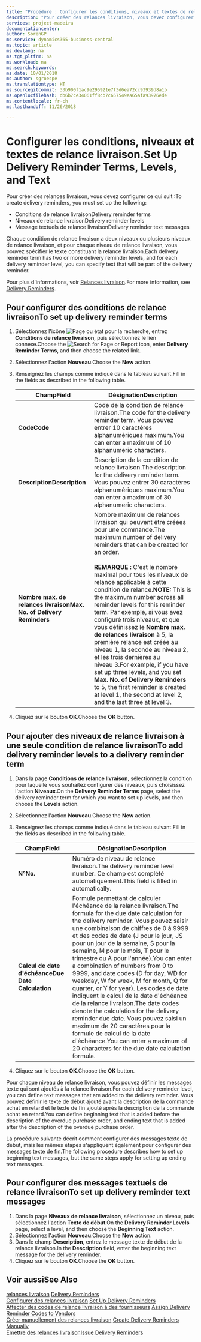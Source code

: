 ```yaml
---
title: "Procédure : Configurer les conditions, niveaux et textes de relance livraison."
description: "Pour créer des relances livraison, vous devez configurer des conditions de relance livraison, des niveaux de relance livraison et des textes de relance livraison. messages"
services: project-madeira
documentationcenter: 
author: SorenGP
ms.service: dynamics365-business-central
ms.topic: article
ms.devlang: na
ms.tgt_pltfrm: na
ms.workload: na
ms.search.keywords: 
ms.date: 10/01/2018
ms.author: sgroespe
ms.translationtype: HT
ms.sourcegitcommit: 33b900f1ac9e295921e7f3d6ea72cc93939d8a1b
ms.openlocfilehash: db6b7ce34061ff8cb7c657549ea65afa93976ede
ms.contentlocale: fr-ch
ms.lasthandoff: 11/26/2018

---
```

# <a name="set-up-delivery-reminder-terms-levels-and-text"></a><span data-ttu-id="62c1e-104">Configurer les conditions, niveaux et textes de relance livraison.</span><span class="sxs-lookup"><span data-stu-id="62c1e-104">Set Up Delivery Reminder Terms, Levels, and Text</span></span>
<span data-ttu-id="62c1e-105">Pour créer des relances livraison, vous devez configurer ce qui suit :</span><span class="sxs-lookup"><span data-stu-id="62c1e-105">To create delivery reminders, you must set up the following:</span></span>  

- <span data-ttu-id="62c1e-106">Conditions de relance livraison</span><span class="sxs-lookup"><span data-stu-id="62c1e-106">Delivery reminder terms</span></span>  
- <span data-ttu-id="62c1e-107">Niveaux de relance livraison</span><span class="sxs-lookup"><span data-stu-id="62c1e-107">Delivery reminder levels</span></span>  
- <span data-ttu-id="62c1e-108">Message textuels de relance livraison</span><span class="sxs-lookup"><span data-stu-id="62c1e-108">Delivery reminder text messages</span></span>  

<span data-ttu-id="62c1e-109">Chaque condition de relance livraison a deux niveaux ou plusieurs niveaux de relance livraison, et pour chaque niveau de relance livraison, vous pouvez spécifier le texte constituant la relance livraison.</span><span class="sxs-lookup"><span data-stu-id="62c1e-109">Each delivery reminder term has two or more delivery reminder levels, and for each delivery reminder level, you can specify text that will be part of the delivery reminder.</span></span>  

<span data-ttu-id="62c1e-110">Pour plus d'informations, voir [Relances livraison](delivery-reminders.md).</span><span class="sxs-lookup"><span data-stu-id="62c1e-110">For more information, see [Delivery Reminders](delivery-reminders.md).</span></span>  

## <a name="to-set-up-delivery-reminder-terms"></a><span data-ttu-id="62c1e-111">Pour configurer des conditions de relance livraison</span><span class="sxs-lookup"><span data-stu-id="62c1e-111">To set up delivery reminder terms</span></span>  

1.  <span data-ttu-id="62c1e-112">Sélectionnez l'icône ![Page ou état pour la recherche](../../media/ui-search/search_small.png "Page ou état pour la recherche"), entrez **Conditions de relance livraison**, puis sélectionnez le lien connexe.</span><span class="sxs-lookup"><span data-stu-id="62c1e-112">Choose the ![Search for Page or Report](../../media/ui-search/search_small.png "Search for Page or Report icon") icon, enter **Delivery Reminder Terms**, and then choose the related link.</span></span>  
2.  <span data-ttu-id="62c1e-113">Sélectionnez l'action **Nouveau**.</span><span class="sxs-lookup"><span data-stu-id="62c1e-113">Choose the **New** action.</span></span>  
3.  <span data-ttu-id="62c1e-114">Renseignez les champs comme indiqué dans le tableau suivant.</span><span class="sxs-lookup"><span data-stu-id="62c1e-114">Fill in the fields as described in the following table.</span></span>  

    |<span data-ttu-id="62c1e-115">Champ</span><span class="sxs-lookup"><span data-stu-id="62c1e-115">Field</span></span>|<span data-ttu-id="62c1e-116">Désignation</span><span class="sxs-lookup"><span data-stu-id="62c1e-116">Description</span></span>|  
    |---------------------------------|---------------------------------------|  
    |<span data-ttu-id="62c1e-117">**Code**</span><span class="sxs-lookup"><span data-stu-id="62c1e-117">**Code**</span></span>|<span data-ttu-id="62c1e-118">Code de la condition de relance livraison.</span><span class="sxs-lookup"><span data-stu-id="62c1e-118">The code for the delivery reminder term.</span></span> <span data-ttu-id="62c1e-119">Vous pouvez entrer 10 caractères alphanumériques maximum.</span><span class="sxs-lookup"><span data-stu-id="62c1e-119">You can enter a maximum of 10 alphanumeric characters.</span></span>|  
    |<span data-ttu-id="62c1e-120">**Description**</span><span class="sxs-lookup"><span data-stu-id="62c1e-120">**Description**</span></span>|<span data-ttu-id="62c1e-121">Description de la condition de relance livraison.</span><span class="sxs-lookup"><span data-stu-id="62c1e-121">The description for the delivery reminder term.</span></span> <span data-ttu-id="62c1e-122">Vous pouvez entrer 30 caractères alphanumériques maximum.</span><span class="sxs-lookup"><span data-stu-id="62c1e-122">You can enter a maximum of 30 alphanumeric characters.</span></span>|  
    |<span data-ttu-id="62c1e-123">**Nombre max. de relances livraison**</span><span class="sxs-lookup"><span data-stu-id="62c1e-123">**Max. No. of Delivery Reminders**</span></span>|<span data-ttu-id="62c1e-124">Nombre maximum de relances livraison qui peuvent être créées pour une commande.</span><span class="sxs-lookup"><span data-stu-id="62c1e-124">The maximum number of delivery reminders that can be created for an order.</span></span><br /><br /> <span data-ttu-id="62c1e-125">**REMARQUE :** C'est le nombre maximal pour tous les niveaux de relance applicable à cette condition de relance.</span><span class="sxs-lookup"><span data-stu-id="62c1e-125">**NOTE:** This is the maximum number across all reminder levels for this reminder term.</span></span> <span data-ttu-id="62c1e-126">Par exemple, si vous avez configuré trois niveaux, et que vous définissez le **Nombre max. de relances livraison** à 5, la première relance est créée au niveau 1, la seconde au niveau 2, et les trois dernières au niveau 3.</span><span class="sxs-lookup"><span data-stu-id="62c1e-126">For example, if you have set up three levels, and you set **Max. No. of Delivery Reminders** to 5, the first reminder is created at level 1, the second at level 2, and the last three at level 3.</span></span>|  

4.  <span data-ttu-id="62c1e-127">Cliquez sur le bouton **OK**.</span><span class="sxs-lookup"><span data-stu-id="62c1e-127">Choose the **OK** button.</span></span>  

## <a name="to-add-delivery-reminder-levels-to-a-delivery-reminder-term"></a><span data-ttu-id="62c1e-128">Pour ajouter des niveaux de relance livraison à une seule condition de relance livraison</span><span class="sxs-lookup"><span data-stu-id="62c1e-128">To add delivery reminder levels to a delivery reminder term</span></span>  

1.  <span data-ttu-id="62c1e-129">Dans la page **Conditions de relance livraison**, sélectionnez la condition pour laquelle vous souhaitez configurer des niveaux, puis choisissez l'action **Niveaux**.</span><span class="sxs-lookup"><span data-stu-id="62c1e-129">On the **Delivery Reminder Terms** page, select the delivery reminder term for which you want to set up levels, and then choose the **Levels** action.</span></span>  
2.  <span data-ttu-id="62c1e-130">Sélectionnez l'action **Nouveau**.</span><span class="sxs-lookup"><span data-stu-id="62c1e-130">Choose the **New** action.</span></span>  
3.  <span data-ttu-id="62c1e-131">Renseignez les champs comme indiqué dans le tableau suivant.</span><span class="sxs-lookup"><span data-stu-id="62c1e-131">Fill in the fields as described in the following table.</span></span>  

    |<span data-ttu-id="62c1e-132">Champ</span><span class="sxs-lookup"><span data-stu-id="62c1e-132">Field</span></span>|<span data-ttu-id="62c1e-133">Désignation</span><span class="sxs-lookup"><span data-stu-id="62c1e-133">Description</span></span>|  
    |---------------------------------|---------------------------------------|  
    |<span data-ttu-id="62c1e-134">**N°**</span><span class="sxs-lookup"><span data-stu-id="62c1e-134">**No.**</span></span>|<span data-ttu-id="62c1e-135">Numéro de niveau de relance livraison.</span><span class="sxs-lookup"><span data-stu-id="62c1e-135">The delivery reminder level number.</span></span> <span data-ttu-id="62c1e-136">Ce champ est complété automatiquement.</span><span class="sxs-lookup"><span data-stu-id="62c1e-136">This field is filled in automatically.</span></span>|  
    |<span data-ttu-id="62c1e-137">**Calcul de date d'échéance**</span><span class="sxs-lookup"><span data-stu-id="62c1e-137">**Due Date Calculation**</span></span>|<span data-ttu-id="62c1e-138">Formule permettant de calculer l'échéance de la relance livraison.</span><span class="sxs-lookup"><span data-stu-id="62c1e-138">The formula for the due date calculation for the delivery reminder.</span></span> <span data-ttu-id="62c1e-139">Vous pouvez saisir une combinaison de chiffres de 0 à 9999 et des codes de date (J pour le jour, JS pour un jour de la semaine, S pour la semaine, M pour le mois, T pour le trimestre ou A pour l'année).</span><span class="sxs-lookup"><span data-stu-id="62c1e-139">You can enter a combination of numbers from 0 to 9999, and date codes (D for day, WD for weekday, W for week, M for month, Q for quarter, or Y for year).</span></span> <span data-ttu-id="62c1e-140">Les codes de date indiquent le calcul de la date d'échéance de la relance livraison.</span><span class="sxs-lookup"><span data-stu-id="62c1e-140">The date codes denote the calculation for the delivery reminder due date.</span></span> <span data-ttu-id="62c1e-141">Vous pouvez saisi un maximum de 20 caractères pour la formule de calcul de la date d'échéance.</span><span class="sxs-lookup"><span data-stu-id="62c1e-141">You can enter a maximum of 20 characters for the due date calculation formula.</span></span>|  

4.  <span data-ttu-id="62c1e-142">Cliquez sur le bouton **OK**.</span><span class="sxs-lookup"><span data-stu-id="62c1e-142">Choose the **OK** button.</span></span>  

<span data-ttu-id="62c1e-143">Pour chaque niveau de relance livraison, vous pouvez définir les messages texte qui sont ajoutés à la relance livraison.</span><span class="sxs-lookup"><span data-stu-id="62c1e-143">For each delivery reminder level, you can define text messages that are added to the delivery reminder.</span></span> <span data-ttu-id="62c1e-144">Vous pouvez définir le texte de début ajouté avant la description de la commande achat en retard et le texte de fin ajouté après la description de la commande achat en retard.</span><span class="sxs-lookup"><span data-stu-id="62c1e-144">You can define beginning text that is added before the description of the overdue purchase order, and ending text that is added after the description of the overdue purchase order.</span></span>  

<span data-ttu-id="62c1e-145">La procédure suivante décrit comment configurer des messages texte de début, mais les mêmes étapes s'appliquent également pour configurer des messages texte de fin.</span><span class="sxs-lookup"><span data-stu-id="62c1e-145">The following procedure describes how to set up beginning text messages, but the same steps apply for setting up ending text messages.</span></span>  

## <a name="to-set-up-delivery-reminder-text-messages"></a><span data-ttu-id="62c1e-146">Pour configurer des messages textuels de relance livraison</span><span class="sxs-lookup"><span data-stu-id="62c1e-146">To set up delivery reminder text messages</span></span>  

1.  <span data-ttu-id="62c1e-147">Dans la page **Niveaux de relance livraison**, sélectionnez un niveau, puis sélectionnez l'action **Texte de début**.</span><span class="sxs-lookup"><span data-stu-id="62c1e-147">On the **Delivery Reminder Levels** page, select a level, and then choose the **Beginning Text** action.</span></span>  
2.  <span data-ttu-id="62c1e-148">Sélectionnez l'action **Nouveau**.</span><span class="sxs-lookup"><span data-stu-id="62c1e-148">Choose the **New** action.</span></span>  
3.  <span data-ttu-id="62c1e-149">Dans le champ **Description**, entrez le message texte de début de la relance livraison.</span><span class="sxs-lookup"><span data-stu-id="62c1e-149">In the **Description** field, enter the beginning text message for the delivery reminder.</span></span>  
4.  <span data-ttu-id="62c1e-150">Cliquez sur le bouton **OK**.</span><span class="sxs-lookup"><span data-stu-id="62c1e-150">Choose the **OK** button.</span></span>  

## <a name="see-also"></a><span data-ttu-id="62c1e-151">Voir aussi</span><span class="sxs-lookup"><span data-stu-id="62c1e-151">See Also</span></span>  
 <span data-ttu-id="62c1e-152">[relances livraison](delivery-reminders.md) </span><span class="sxs-lookup"><span data-stu-id="62c1e-152">[Delivery Reminders](delivery-reminders.md) </span></span>  
 <span data-ttu-id="62c1e-153">[Configurer des relances livraison](how-to-set-up-delivery-reminders.md) </span><span class="sxs-lookup"><span data-stu-id="62c1e-153">[Set Up Delivery Reminders](how-to-set-up-delivery-reminders.md) </span></span>  
 <span data-ttu-id="62c1e-154">[Affecter des codes de relance livraison à des fournisseurs](how-to-assign-delivery-reminder-codes-to-vendors.md) </span><span class="sxs-lookup"><span data-stu-id="62c1e-154">[Assign Delivery Reminder Codes to Vendors](how-to-assign-delivery-reminder-codes-to-vendors.md) </span></span>  
 <span data-ttu-id="62c1e-155">[Créer manuellement des relances livraison](how-to-create-delivery-reminders-manually.md) </span><span class="sxs-lookup"><span data-stu-id="62c1e-155">[Create Delivery Reminders Manually](how-to-create-delivery-reminders-manually.md) </span></span>  
 [<span data-ttu-id="62c1e-156">Émettre des relances livraison</span><span class="sxs-lookup"><span data-stu-id="62c1e-156">Issue Delivery Reminders</span></span>](how-to-issue-delivery-reminders.md)

